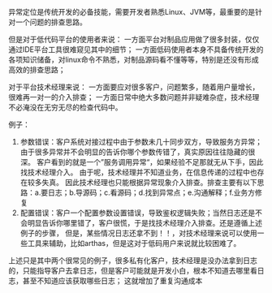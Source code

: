
异常定位是传统开发的必备技能，需要开发者熟悉Linux、JVM等，最重要的是针对一个问题的排查思路。

但是对于低代码平台的使用者来说：
一方面平台对制品应用做了很多封装，仅仅通过IDE平台工具很难窥见其中的细节；
一方面低码使用者本身不具备传统开发的各项知识储备，对linux命令不熟悉，对制品源码看不懂等等，特别是还没有形成高效的排查思路；

对于平台技术经理来说：
一方面要应对很多客户，问题繁多，随着用户量增长，很难再一对一的介入排查；
一方面日常中绝大多数问题并非疑难杂症，技术经理不必淹没在无穷无尽的检查代码中。

例子：
1. 参数错误：客户系统对接过程中由于参数未几十同步双方，导致服务方异常；由于很多异常并不会明显的告诉你哪个参数传错了，真实原因往往隐藏的很深。
客户看到的就是一个”服务调用异常“，如果经验不足那就无从下手，因此找技术经理介入。 由于呢，技术经理并不知道业务，在信息传递的过程中也存在较多失真。
因此技术经理也只能根据异常现象介入排查。排查主要有以下思路：a.要日志；b.导源码；c.看源码；d.找到异常点；e.沟通解释；f.业务方修复
2. 配置错误：客户一个配置参数设置错误，导致鉴权逻辑失败；当然日志还是不会明显告诉你哪里错了，客户很慌，于是找技术经理介入排查。还是遵循上述例子的步骤，
但是，某些情况日志还拿不到！！，对技术经理来说可以使用一些工具来辅助，比如arthas，但是这对于低码用户来说就比较困难了。

上述只是其中两个很常见的例子，很多私有化客户，技术经理是没办法拿到日志的，只能指导客户去拿日志，但是客户可能就是开发小白，根本不知道去哪里看日志，甚至不知道应该获取哪些日志；
这就增加了重复沟通成本